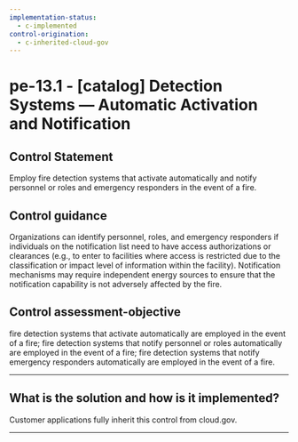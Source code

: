 ```yaml
---
implementation-status:
  - c-implemented
control-origination:
  - c-inherited-cloud-gov
---
```


# pe-13.1 - \[catalog\] Detection Systems — Automatic Activation and Notification

## Control Statement

Employ fire detection systems that activate automatically and notify personnel or roles and emergency responders in the event of a fire.

## Control guidance

Organizations can identify personnel, roles, and emergency responders if individuals on the notification list need to have access authorizations or clearances (e.g., to enter to facilities where access is restricted due to the classification or impact level of information within the facility). Notification mechanisms may require independent energy sources to ensure that the notification capability is not adversely affected by the fire.

## Control assessment-objective

fire detection systems that activate automatically are employed in the event of a fire;
fire detection systems that notify personnel or roles automatically are employed in the event of a fire;
fire detection systems that notify emergency responders automatically are employed in the event of a fire.

______________________________________________________________________

## What is the solution and how is it implemented?

Customer applications fully inherit this control from cloud.gov.

______________________________________________________________________

